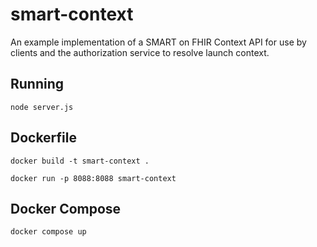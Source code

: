 # smart-context

An example implementation of a SMART on FHIR Context API for use by clients and the authorization service to resolve launch context.

## Running

```shell
node server.js
```

## Dockerfile

```shell
docker build -t smart-context .

docker run -p 8088:8088 smart-context
```

## Docker Compose

```shell
docker compose up
```
